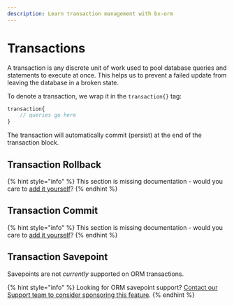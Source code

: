 ```yaml
---
description: Learn transaction management with bx-orm
---
```


# Transactions

A transaction is any discrete unit of work used to pool database queries and statements to execute at once. This helps us to prevent a failed update from leaving the database in a broken state.

To denote a transaction, we wrap it in the `transaction{}` tag:

```js
transaction{
    // queries go here
}
```

The transaction will automatically commit (persist) at the end of the transaction block.

## Transaction Rollback

{% hint style="info" %}
This section is missing documentation - would you care to [add it yourself](transactions.md)?
{% endhint %}

## Transaction Commit

{% hint style="info" %}
This section is missing documentation - would you care to [add it yourself](transactions.md)?
{% endhint %}

## Transaction Savepoint

Savepoints are not _currently_ supported on ORM transactions.

{% hint style="info" %}
Looking for ORM savepoint support? [Contact our Support team to consider sponsoring this feature](https://boxlang.io/plans).
{% endhint %}
